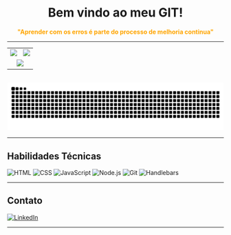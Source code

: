 <h1 align="center">Bem vindo ao meu GIT!</h1>
<p align="center"><b><font color="orange">"Aprender com os erros é parte do processo de melhoria continua"</font></b></p>

---

<!-- Layout em grade com 2 por 1 -->
<div align="center">
  <table>
    <tr>
      <td>
        <img src="https://github-readme-stats.vercel.app/api?username=YuriMatheusBarros&show_icons=true&theme=default" />
      </td>
      <td>
        <img src="https://github-readme-stats.vercel.app/api/top-langs/?username=YuriMatheusBarros&layout=compact&theme=default" />
      </td>
    </tr>
    <tr>
      <td colspan="2" align="center">
        <a href="https://git.io/streak-stats">
          <img src="https://github-readme-streak-stats.herokuapp.com?user=YuriMatheusBarros" />
        </a>
      </td>
    </tr>
  </table>

  <!-- Snake animation -->
  <br>
  <img src="https://raw.githubusercontent.com/YuriMatheusBarros/snk/output/github-contribution-grid-snake.svg" alt="Snake animation" />
</div>


---

## Habilidades Técnicas

![HTML](https://img.shields.io/badge/HTML-E34F26?style=flat&logo=html5&logoColor=white)
![CSS](https://img.shields.io/badge/CSS-1572B6?style=flat&logo=css3&logoColor=white)
![JavaScript](https://img.shields.io/badge/JavaScript-F7DF1E?style=flat&logo=javascript&logoColor=black)
![Node.js](https://img.shields.io/badge/Node.js-339933?style=flat&logo=node.js&logoColor=white)
![Git](https://img.shields.io/badge/Git-F05032?style=flat&logo=git&logoColor=white)
![Handlebars](https://img.shields.io/badge/Handlebars.js-000000?style=flat&logo=handlebarsdotjs&logoColor=orange)

---

## Contato

[![LinkedIn](https://img.shields.io/badge/-LinkedIn-0A66C2?style=flat&logo=Linkedin&logoColor=white)](https://www.linkedin.com/in/yuri-matheus-barros-1867682aa)

---
